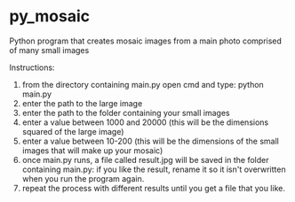 # py_mosaic
Python program that creates mosaic images from a main photo comprised of many small images

Instructions:
1. from the directory containing main.py open cmd and type: python main.py
2. enter the path to the large image
3. enter the path to the folder containing your small images
4. enter a value between 1000 and 20000 (this will be the dimensions squared of the large image)
5. enter a value between 10-200 (this will be the dimensions of the small images that will make up your mosaic)
6. once main.py runs, a file called result.jpg will be saved in the folder containing main.py: if you like the result, rename it so it isn't overwritten when you run the program again.
7. repeat the process with different results until you get a file that you like.
